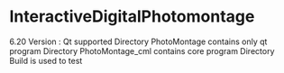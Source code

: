 # InteractiveDigitalPhotomontage

6.20 Version : Qt supported
Directory PhotoMontage contains only qt program
Directory PhotoMontage_cml contains core program
Directory Build is used to test
